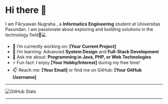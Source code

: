 # Hi there 👋

I am Fikryawan Nugraha , a **Informatics Engineering** student at Universitas Pasundan. I am passionate about exploring and building solutions in the technology field🚀💻.
- 🔭 I’m currently working on: **[Your Current Project]**
- 🌱 I’m learning: Advanced **System Design** and **Full-Stack Development**
- 💬 Ask me about: **Programming in Java, PHP, or Web Technologies**
- ⚡ Fun fact: I enjoy **[Your Hobby/Interest]** during my free time!
- 📫 Reach me: **[Your Email]** or find me on GitHub: **[Your GitHub Username]**

---

![GitHub Stats](https://github-readme-stats.vercel.app/api?username=fikryawan7&show_icons=true&theme=radical)

---
